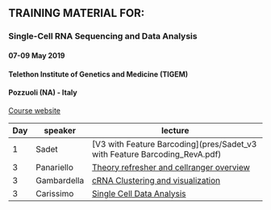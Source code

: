 ## TRAINING MATERIAL FOR: 

### Single-Cell RNA Sequencing and Data Analysis 

#### 07-09 May 2019
#### Telethon Institute of Genetics and Medicine (TIGEM)
#### Pozzuoli (NA) - Italy

[Course website](https://elixir-iib-training.github.io/website/2019/05/07/SingleCell-Pozzuoli.html)

| Day | speaker | lecture  |
|------|-------|-------|
|1  | Sadet | [V3 with Feature Barcoding](pres/Sadet_v3 with Feature Barcoding_RevA.pdf)  | 
|3  | Panariello| [Theory refresher and cellranger overview ](pres/Panariello_Theory_refresher_and_cellranger_overview.pdf) | 
|3  | Gambardella |[cRNA Clustering and visualization](pres/Gambardella_scRNA_Clustering_and_Visualization.pdf) | 
|3  | Carissimo | [Single Cell Data Analysis](pres/Carissimo_SC_Analysis.pdf)  | 
